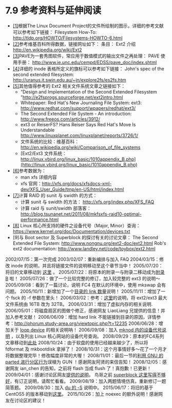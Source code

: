 # 7.9 参考资料与延伸阅读

-   [\[1\]](#67.html#ac1)根据The Linux Document Project的文件所绘制的图示，详细的参考文献可以参考如下链接： Filesystem How-To: <http://tldp.org/HOWTO/Filesystems-HOWTO-6.html>
-   [\[2\]](#67.html#ac2)参考维基百科所得数据，链接网址如下： 条目： Ext2 介绍 <http://en.wikipedia.org/wiki/Ext2>
-   [\[3\]](#67.html#ac3)PAVE为一套秀图软件，常应用于数值模式的输出文件之再处理： PAVE 使用手册： <http://www.ie.unc.edu/cempd/EDSS/pave_doc/index.shtml>
-   [\[4\]](#67.html#ac4)详细的 inode 表格所定义的旗标可以参考如下链接： John's spec of the second extended filesystem: <http://uranus.it.swin.edu.au/~jn/explore2fs/es2fs.htm>
-   [\[5\]](#67.html#ac5)其他值得参考的 Ext2 相关文件系统文章之链接如下：
    -   “Design and Implementation of the Second Extended Filesystem ”<http://e2fsprogs.sourceforge.net/ext2intro.html>
    -   Whitepaper: Red Hat's New Journaling File System: ext3: <http://www.redhat.com/support/wpapers/redhat/ext3/>
    -   The Second Extended File System - An introduction: <http://www.freeos.com/articles/3912/>
    -   ext3 or ReiserFS? Hans Reiser Says Red Hat's Move Is Understandable <http://www.linuxplanet.com/linuxplanet/reports/3726/1/>
    -   文件系统的比较：维基百科：<http://en.wikipedia.org/wiki/Comparison_of_file_systems>
    -   [Ext2/Ext3 文件系统：http://linux.vbird.org/linux_basic/1010appendix_B.php](http://linux.vbird.org/linux_basic/1010appendix_B.php)
-   [\[6\]](#67.html#ac6)参考数据为：
    -   man xfs 详细内容
    -   xfs 官网：<http://xfs.org/docs/xfsdocs-xml-dev/XFS_User_Guide/tmp/en-US/html/index.html>
-   [\[7\]](#67.html#ac7)计算 RAID 的 sunit 与 swidth 的方式：
    -   计算 sunit 与 swidth 的方法： <http://xfs.org/index.php/XFS_FAQ>
    -   计算 raid 与 sunit/swidth 部落客： <http://blog.tsunanet.net/2011/08/mkfsxfs-raid10-optimal-performance.html>
-   [\[8\]](#67.html#ac8) Linux 核心所支持的硬件之设备代号（Major, Minor）查询： <https://www.kernel.org/doc/Documentation/devices.txt>
-   \[9\]与 Boot sector 及 Superblock 的探讨有关的讨论文章： The Second Extended File System: <http://www.nongnu.org/ext2-doc/ext2.html> Rob's ext2 documentation: <http://www.landley.net/code/toybox/ext2.html>

2002/07/15：第一次完成 2003/02/07：重新编排与加入 FAQ 2004/03/15：修改 inode 的说明，并且将链接文件的说明移动至这个章节当中！ 2005/07/20：将旧的文章移动到 [这里](http://linux.vbird.org/linux_basic/0230filesystem/0230filesystem.php) 。 2005/07/22：将原本的附录一与附录二移动成为[附录 B](http://linux.vbird.org/linux_basic/1010appendix_B.php) 啦！ 2005/07/26：做了一个比较完整的修订，加入较完整的 ext3 的说明～ 2005/09/08：看到了一篇讨论，说明 FC4 在默认的环境中，使用 mkswap 会有问题。 2005/10/11：新增加了一个[目录的 link 数量](../Text/index.html#link_dir)说明！ 2005/11/11：增加了一个 fsck 的 -f 参数在里头！ 2006/03/02：参考：[这里](http://www.tldp.org/LDP/sag/html/sag.html#FILESYSTEMS)的说明，将 ext2/ext3 最大文件系统由 16TB 改为 32TB。 2006/03/31：增加了虚拟内存的相关说明. 2006/05/01：将磁盘扇区的图做个修正，感谢网友 LiaoLiang 兄提供的信息！并加入参考文献！ 2006/06/09：增加 hard link 不能链接到目录的原因，详情参考：<http://phorum.study-area.org/viewtopic.php?t=12235> 2006/06/28：增加关于 [loop device](../Text/index.html#loop) 的相关说明呐！ 2006/09/08：加入 [mknod 内的设备代号说明](../Text/index.html#mknod) ，以及列出 Linux 核心网站的设备代号查询。 2008/09/29：原本的FC4系列文章移动到[此处](http://linux.vbird.org/linux_basic/0230filesystem/0230filesystem-fc4.php) 2008/10/24：由于软盘的使用已经越来越少了，所以将 fdformat 及 mkbootdisk 拿掉了！ 2008/10/31：这个月事情好多～花了一个月才将数据整理完毕！修改幅度非常的大喔！ 2008/11/01：最后一节的[利用 GNU 的 parted 进行分区行为](../Text/index.html#parted)误植为 GUN ！感谢网友阿贤的来信告知！ 2008/12/05：感谢网友 ian_chen 的告知，之前将 flash 当成 flush 了！真抱歉！已更新！ 2009/04/01：感谢讨论区网友[提供的说明](http://phorum.vbird.org/viewtopic.php?t=32583)， 鸟哥之前 [superblock 这里写得不够好](../Text/index.html#20090401)，有订正说明，请帮忙看看。 2009/08/19：加入两题情境仿真，重新修订一题简答题。 2009/08/30：加入 [du 的 -S](../Text/index.html#20090830) 说明中。 2015/06/17：将旧的基于 CentOS5 的版本移动到[这里](http://linux.vbird.org/linux_basic/0230filesystem/0230filesystem-centos5.php)。 2015/10/26：加上 noexec 的额外说明！感谢网友在讨论区的建议！